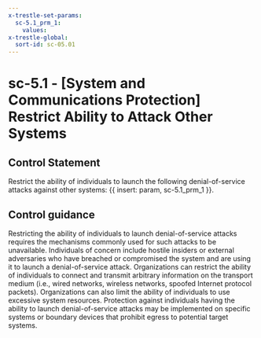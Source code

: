```yaml
---
x-trestle-set-params:
  sc-5.1_prm_1:
    values:
x-trestle-global:
  sort-id: sc-05.01
---
```


# sc-5.1 - \[System and Communications Protection\] Restrict Ability to Attack Other Systems

## Control Statement

Restrict the ability of individuals to launch the following denial-of-service attacks against other systems: {{ insert: param, sc-5.1_prm_1 }}.

## Control guidance

Restricting the ability of individuals to launch denial-of-service attacks requires the mechanisms commonly used for such attacks to be unavailable. Individuals of concern include hostile insiders or external adversaries who have breached or compromised the system and are using it to launch a denial-of-service attack. Organizations can restrict the ability of individuals to connect and transmit arbitrary information on the transport medium (i.e., wired networks, wireless networks, spoofed Internet protocol packets). Organizations can also limit the ability of individuals to use excessive system resources. Protection against individuals having the ability to launch denial-of-service attacks may be implemented on specific systems or boundary devices that prohibit egress to potential target systems.
